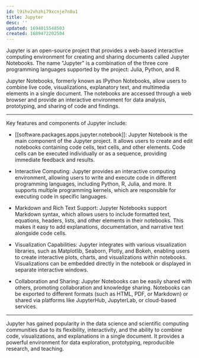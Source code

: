 ```yaml
---
id: l9ihv2vhzhi79xcnje7n8u1
title: Jupyter
desc: ''
updated: 1694015548503
created: 1689472202504
---
```


Jupyter is an open-source project that provides a web-based interactive computing environment for creating and sharing documents called Jupyter Notebooks. The name "Jupyter" is a combination of the three core programming languages supported by the project: Julia, Python, and R.

Jupyter Notebooks, formerly known as IPython Notebooks, allow users to combine live code, visualizations, explanatory text, and multimedia elements in a single document. The notebooks are accessed through a web browser and provide an interactive environment for data analysis, prototyping, and sharing of code and findings.

---

Key features and components of Jupyter include:

- [[software.packages.apps.jupyter.notebook]]: Jupyter Notebook is the main component of the Jupyter project. It allows users to create and edit notebooks containing code cells, text cells, and other elements. Code cells can be executed individually or as a sequence, providing immediate feedback and results.

- Interactive Computing: Jupyter provides an interactive computing environment, allowing users to write and execute code in different programming languages, including Python, R, Julia, and more. It supports multiple programming kernels, which are responsible for executing code in specific languages.

- Markdown and Rich Text Support: Jupyter Notebooks support Markdown syntax, which allows users to include formatted text, equations, headers, lists, and other elements in their notebooks. This makes it easy to add explanations, documentation, and narrative text alongside code cells.

- Visualization Capabilities: Jupyter integrates with various visualization libraries, such as Matplotlib, Seaborn, Plotly, and Bokeh, enabling users to create interactive plots, charts, and visualizations within notebooks. Visualizations can be embedded directly in the notebook or displayed in separate interactive windows.

- Collaboration and Sharing: Jupyter Notebooks can be easily shared with others, promoting collaboration and knowledge sharing. Notebooks can be exported to different formats (such as HTML, PDF, or Markdown) or shared via platforms like JupyterHub, JupyterLab, or cloud-based services.

---

Jupyter has gained popularity in the data science and scientific computing communities due to its flexibility, interactivity, and the ability to combine code, visualizations, and explanations in a single document. It provides a powerful environment for data exploration, prototyping, reproducible research, and teaching.